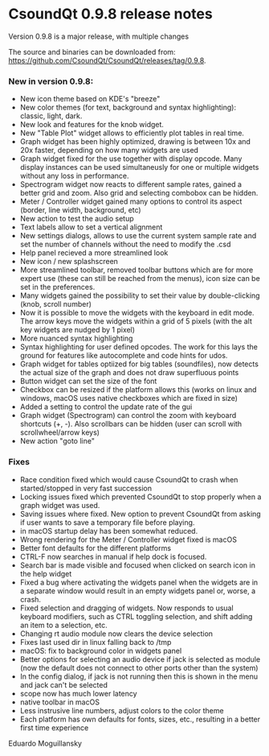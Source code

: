 # CsoundQt 0.9.8 release notes

Version 0.9.8 is a major release, with multiple changes

The source and binaries can be downloaded from: <https://github.com/CsoundQt/CsoundQt/releases/tag/0.9.8>.

### New in version 0.9.8:

* New icon theme based on KDE's "breeze"
* New color themes (for text, background and syntax highlighting): classic, light, dark.
* New look and features for the knob widget.
* New "Table Plot" widget allows to efficiently plot tables in real time.
* Graph widget has been highly optimized, drawing is between 10x and 20x faster,
  depending on how many widgets are used
* Graph widget fixed for the use together with display opcode. Many display instances can be used simultaneusly for one or multiple widgets without any loss in performance.
* Spectrogram widget now reacts to different sample rates, gained a better grid and zoom. Also grid and selecting combobox can be hidden.
* Meter / Controller widget gained many options to control its aspect (border, line width, background, etc)
* New action to test the audio setup
* Text labels allow to set a vertical alignment
* New settings dialogs, allows to use the current system sample rate and set the
  number of channels without the need to modify the .csd
* Help panel recieved a more streamlined look
* New icon / new splashscreen
* More streamlined toolbar, removed toolbar buttons which are for more expert use
  (these can still be reached from the menus), icon size can be set in the preferences.
* Many widgets gained the possibility to set their value by double-clicking (knob, scroll number)
* Now it is possible to move the widgets with the keyboard in edit mode. The arrow keys move the
  widgets within a grid of 5 pixels (with the alt key widgets are nudged by 1 pixel)
* More nuanced syntax highlighting
* Syntax highlighting for user defined opcodes. The work for this lays the ground for features like autocomplete and code hints for udos.
* Graph widget for tables optiized for big tables (soundfiles),  now detects the actual size of the graph and does not draw superfluous points
* Button widget can set the size of the font
* Checkbox can be resized if the platform allows this (works on linux and windows, macOS uses native checkboxes which are fixed in size)
* Added a setting to control the update rate of the gui
* Graph widget (Spectrogram) can control the zoom with keyboard shortcuts (+, -). Also scrollbars can be hidden (user can scroll with scrollwheel/arrow keys)
* New action "goto line"

### Fixes

* Race condition fixed which would cause CsoundQt to crash when started/stopped in very fast succession
* Locking issues fixed which prevented CsoundQt to stop properly when a graph widget was used.
* Saving issues where fixed. New option to prevent CsoundQt from asking if user wants to save a temporary file before playing.
* in macOS startup delay has been somewhat reduced.
* Wrong rendering for the Meter / Controller widget fixed is macOS
* Better font defaults for the different platforms
* CTRL-F now searches in manual if help dock is focused.
* Search bar is made visible and focused when clicked on search icon in the help widget
* Fixed a bug where activating the widgets panel when the widgets are in a separate window would
  result in an empty widgets panel or, worse, a crash.
* Fixed selection and dragging of widgets. Now responds to usual keyboard modifiers, such as CTRL toggling selection, and shift adding an item to a selection, etc.
* Changing rt audio module now clears the device selection
* Fixes last used dir in linux falling back to /tmp
* macOS: fix to background color in widgets panel
* Better options for selecting an audio device if jack is selected as module (now the default does not connect to other ports other than the system)
* In the config dialog, if jack is not running then this is shown in the menu and jack can't be selected
* scope now has much lower latency
* native toolbar in macOS
* Less instrusive line numbers, adjust colors to the color theme
* Each platform has own defaults for fonts, sizes, etc., resulting in a better first time experience

Eduardo Moguillansky
